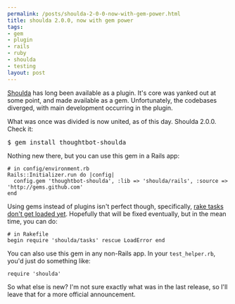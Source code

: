 ```yaml
--- 
permalink: /posts/shoulda-2-0-0-now-with-gem-power.html
title: shoulda 2.0.0, now with gem power
tags: 
- gem
- plugin
- rails
- ruby
- shoulda
- testing
layout: post
---
```

[Shoulda](http://thoughtbot.com/projects/shoulda) has long been available as a plugin. It's core was yanked out at some point, and made available as a gem. Unfortunately, the codebases diverged, with main development occurring in the plugin.

What was once was divided is now united, as of this day. Shoulda 2.0.0. Check it:

<pre class="terminal unix"><samp class="prompt shell">$</samp> <kbd class="shell">gem install thoughtbot-shoulda</kbd></pre>
    
Nothing new there, but you can use this gem in a Rails app:

<pre><code class="ruby"># in config/environment.rb
Rails::Initializer.run do |config|
  config.gem 'thoughtbot-shoulda', :lib => 'shoulda/rails', :source => 'http://gems.github.com'
end</code></pre>
    
Using gems instead of plugins isn't perfect though, specifically, [rake tasks don't get loaded yet](http://rails.lighthouseapp.com/projects/8994/tickets/59-when-loading-a-plugin-via-rubygems-rake-tasks-aren-t-included-2). Hopefully that will be fixed eventually, but in the mean time, you can do:

<pre><code class="ruby"># in Rakefile
begin require 'shoulda/tasks' rescue LoadError end</code></pre>

You can also use this gem in any non-Rails app. In your `test_helper.rb`, you'd just do something like:

<pre><code class="ruby">require 'shoulda'</code></pre>

So what else is new? I'm not sure exactly what was in the last release, so I'll leave that for a more official announcement.